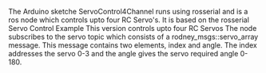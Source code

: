 The Arduino sketche ServoControl4Channel runs using rosserial and is a ros node which controls upto four RC Servo's.
It is based on the rosserial Servo Control Example
This version controls upto four RC Servos
The node subscribes to the servo topic which consists of a rodney_msgs::servo_array message. This message contains two elements, index and angle. The index addresses the servo 0-3 and the angle gives the servo required angle 0-180.